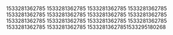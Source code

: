 1533281362785
1533281362785
1533281362785
1533281362785
1533281362785
1533281362785
1533281362785
1533281362785
1533281362785
1533281362785
1533281362785
1533281362785
1533281362785
1533281362785
15332813627851533295180268
